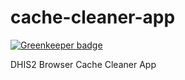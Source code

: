 # cache-cleaner-app

[![Greenkeeper badge](https://badges.greenkeeper.io/dhis2/cache-cleaner-app.svg)](https://greenkeeper.io/)

DHIS2 Browser Cache Cleaner App
